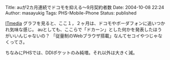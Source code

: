 Title: auが2カ月連続でドコモを抑える〜9月契約者数
Date: 2004-10-08 22:24
Author: masayukig
Tags: PHS-Mobile-Phone
Status: published

[ITmedia](http://www.itmedia.co.jp/mobile/articles/0410/07/news040.html)
グラフを見ると、ここ１，２ヶ月は、ドコモやボーダフォンに追いつかれ気味な感じ。
auとしても、ここらで「ドカーン」とした何かを発表したほうがいいんじゃないの？
「従量制のWebブラウザ搭載」なんてセコイやつじゃなくってさ。

ちなみにPHSでは、DDIポケットのみ純増。それ以外は大きく減。
